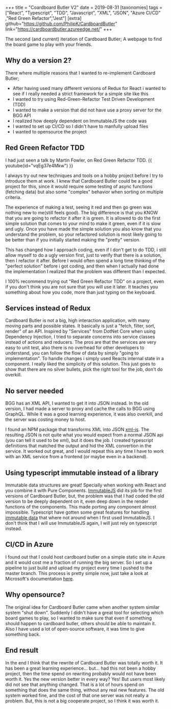 +++
title = "Coardboard Butler V2"
date = 2019-08-31
[taxonomies]
tags = ["React", "Typescript", "TDD", "Javascript", "XML", "JSON", "Azure CI/CD" ,"Red Green Refactor","Jest"]
[extra]
github="https://github.com/PhilipK/CardboardButler"
link="https://cardboardbutler.azureedge.net/"
+++

The second (and current) iteration of Cardboard Butler; A webpage to find the board game to play with your friends.

## Why do a version 2?

There where multiple reasons that I wanted to re-implement Cardboard Butler;

- After having used many different versions of Redux for React i wanted to see if I really needed a strict framework for a simple site like this
- I wanted to try using Red-Green-Refactor Test Driven Development (TDD)
- I wanted to make a version that did not have use a proxy server for the BGG API
- I realized how deeply dependent on ImmutableJS the code was
- I wanted to set up CI/CD so I didn't have to manfully upload files
- I wanted to opensource the project

## Red Green Refactor TDD

I had just seen a talk by Martin Fowler, on Red Green Refactor TDD.
{{ youtube(id="vqEg37e4Mkw") }}

I always try out new techniques and tools on a hobby project before I try to introduce them at work. I knew that Cardboard Butler could be a good project for this, since it would require some testing of async functions (fetching data) but also some "complex" behavior when sorting on multiple criteria.

The experience of making a test, seeing it red and then go green was nothing new to me(still feels good). The big difference is that you KNOW that you are going to refactor it after it is green. It is allowed to do the first simple solution that comes to your mind to make it green, even if it is slow and ugly. Once you have made the simple solution you also know that you understand the problem, so your refactored solution is most likely going to be better than if you initially started making the "pretty" version.

This has changed how I approach coding, even if I don't get to do TDD, i still allow myself to do a ugly version first, just to verify that there is a solution, then I refactor it after. Before I would often spend a long time thinking of the "perfect solution" before i got coding, and then when I actually had done the implementation I realized that the problem was different than I expected.

I 100% recommend trying out "Red Green Refactor TDD" on a project, even if you don't think you are not sure that you will use it later. It teaches you something about how you code, more than just typing on the keyboard.

## Services instead of Redux

Cardboard Butler is not a big, high interaction application, with many moving parts and possible states. It basically is just a "fetch, filter, sort, render" of an API. Inspired by "Services" from DotNet Core when using Dependency Injection, I tried to separate concerns into service classes instead of actions and reducers. The pros are that the services are very easy to unit test, also there is no overhead for other developers to understand, you can follow the flow of data by simply "going to implementation". To handle changes i simply used Reacts internal state in a component.
I really liked the simplicity of this solution.
This just goes to show that there are no silver bullets, pick the right tool for the job, don't do overkill.

## No server needed

BGG has an XML API, I wanted to get it into JSON instead.
In the old version, I had made a server to proxy and cache the calls to BGG using GraphQL. While it was a good learning experience, it was also overkill, and the server was costing money to host.

I found an NPM package that transforms XML into JSON [xml-js](https://www.npmjs.com/package/xml-js). The resulting JSON is not quite what you would expect from a normal JSON api (you can tell it used to be xml), but it does the job. I created typescript definitions that matched the output and hid the XML convertion in the service. It worked out great, and I would repeat this any time I have to work with an XML service from a frontend (or maybe even in a backend).

## Using typescript immutable instead of a library

Immutable data structures are great! Specially when working with React and you combine it with Pure Components.
[ImmutableJS](https://immutable-js.github.io/immutable-js/) did its job for the first versions of Cardboard Butler, but, the problem was that I had coded the old version to be deeply dependent on it, even deep down in the render functions of the components. This made porting any component almost impossible. Typescript have gotten some great features for handling [immutable data](https://medium.com/jspoint/typescript-data-immutability-71dc3e604426) that where not around when I first used ImmutableJS. I don't think that I will use ImmutableJS again, I will just rely on typescript instead.

## CI/CD in Azure

I found out that I could host cardboard butler on a simple static site in Azure and it would cost me a fraction of running the big server. So I set up a pipeline to just build and upload my project every time I pushed to the master branch. This process is pretty simple now, just take a look at Microsoft's documentation [here](https://docs.microsoft.com/en-us/azure/storage/blobs/storage-blob-static-website).

## Why opensource?

The original idea for Cardboard Butler came when another system similar system "shut down". Suddenly I didn't have a great tool for selecting which board games to play, so I wanted to make sure that even if something should happen to cardboard butler, others should be able to maintain it. Also I have used a lot of open-source software, it was time to give something back.

## End result

In the end I think that the rewrite of Cardboard Butler was totally worth it. It has been a great learning experience... but... had this not been a hobby project, then the time spend on rewriting probably would not have been worth it. Yes the new version better in every way? Yes! But users most likely did not see that anything changed. That is a lot of hours spend on something that does the same thing, without any real new features. The old system worked fine, and the cost of that one server was not really a problem. But, this is not a big cooperate project, so I think it was worth it.
